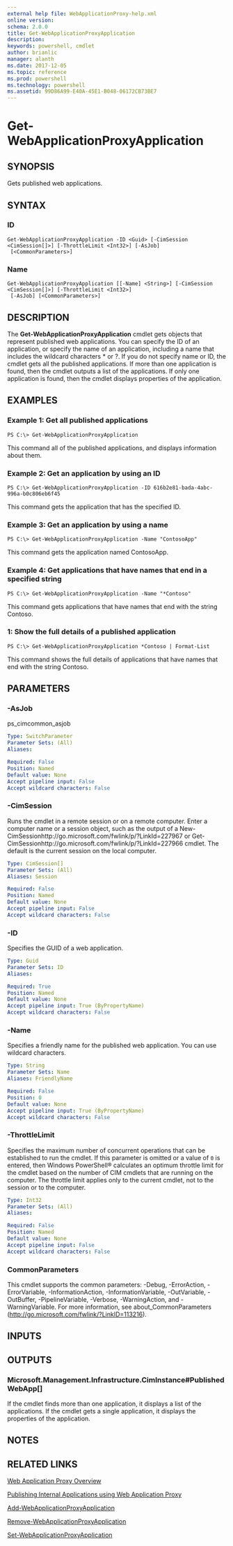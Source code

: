 ```yaml
---
external help file: WebApplicationProxy-help.xml
online version: 
schema: 2.0.0
title: Get-WebApplicationProxyApplication
description: 
keywords: powershell, cmdlet
author: brianlic
manager: alanth
ms.date: 2017-12-05
ms.topic: reference
ms.prod: powershell
ms.technology: powershell
ms.assetid: 99D86A99-E40A-45E1-B048-06172CB73BE7
---
```


# Get-WebApplicationProxyApplication

## SYNOPSIS
Gets published web applications.

## SYNTAX

### ID
```
Get-WebApplicationProxyApplication -ID <Guid> [-CimSession <CimSession[]>] [-ThrottleLimit <Int32>] [-AsJob]
 [<CommonParameters>]
```

### Name
```
Get-WebApplicationProxyApplication [[-Name] <String>] [-CimSession <CimSession[]>] [-ThrottleLimit <Int32>]
 [-AsJob] [<CommonParameters>]
```

## DESCRIPTION
The **Get-WebApplicationProxyApplication** cmdlet gets objects that represent published web applications.
You can specify the ID of an application, or specify the name of an application, including a name that includes the wildcard characters * or ?.
If you do not specify name or ID, the cmdlet gets all the published applications.
If more than one application is found, then the cmdlet outputs a list of the applications.
If only one application is found, then the cmdlet displays properties of the application.

## EXAMPLES

### Example 1: Get all published applications
```
PS C:\> Get-WebApplicationProxyApplication
```

This command all of the published applications, and displays information about them.

### Example 2: Get an application by using an ID
```
PS C:\> Get-WebApplicationProxyApplication -ID 616b2e81-bada-4abc-996a-b0c806eb6f45
```

This command gets the application that has the specified ID.

### Example 3: Get an application by using a name
```
PS C:\> Get-WebApplicationProxyApplication -Name "ContosoApp"
```

This command gets the application named ContosoApp.

### Example 4: Get applications that have names that end in a specified string
```
PS C:\> Get-WebApplicationProxyApplication -Name "*Contoso"
```

This command gets applications that have names that end with the string Contoso.

### 1: Show the full details of a published application
```
PS C:\> Get-WebApplicationProxyApplication *Contoso | Format-List
```

This command shows the full details of applications that have names that end with the string Contoso.

## PARAMETERS

### -AsJob
ps_cimcommon_asjob

```yaml
Type: SwitchParameter
Parameter Sets: (All)
Aliases: 

Required: False
Position: Named
Default value: None
Accept pipeline input: False
Accept wildcard characters: False
```

### -CimSession
Runs the cmdlet in a remote session or on a remote computer.
Enter a computer name or a session object, such as the output of a New-CimSessionhttp://go.microsoft.com/fwlink/p/?LinkId=227967 or Get-CimSessionhttp://go.microsoft.com/fwlink/p/?LinkId=227966 cmdlet.
The default is the current session on the local computer.

```yaml
Type: CimSession[]
Parameter Sets: (All)
Aliases: Session

Required: False
Position: Named
Default value: None
Accept pipeline input: False
Accept wildcard characters: False
```

### -ID
Specifies the GUID of a web application.

```yaml
Type: Guid
Parameter Sets: ID
Aliases: 

Required: True
Position: Named
Default value: None
Accept pipeline input: True (ByPropertyName)
Accept wildcard characters: False
```

### -Name
Specifies a friendly name for the published web application.
You can use wildcard characters.

```yaml
Type: String
Parameter Sets: Name
Aliases: FriendlyName

Required: False
Position: 0
Default value: None
Accept pipeline input: True (ByPropertyName)
Accept wildcard characters: False
```

### -ThrottleLimit
Specifies the maximum number of concurrent operations that can be established to run the cmdlet.
If this parameter is omitted or a value of `0` is entered, then Windows PowerShell® calculates an optimum throttle limit for the cmdlet based on the number of CIM cmdlets that are running on the computer.
The throttle limit applies only to the current cmdlet, not to the session or to the computer.

```yaml
Type: Int32
Parameter Sets: (All)
Aliases: 

Required: False
Position: Named
Default value: None
Accept pipeline input: False
Accept wildcard characters: False
```

### CommonParameters
This cmdlet supports the common parameters: -Debug, -ErrorAction, -ErrorVariable, -InformationAction, -InformationVariable, -OutVariable, -OutBuffer, -PipelineVariable, -Verbose, -WarningAction, and -WarningVariable. For more information, see about_CommonParameters (http://go.microsoft.com/fwlink/?LinkID=113216).

## INPUTS

## OUTPUTS

### Microsoft.Management.Infrastructure.CimInstance#PublishedWebApp[]
If the cmdlet finds more than one application, it displays a list of the applications.
If the cmdlet gets a single application, it displays the properties of the application.

## NOTES

## RELATED LINKS

[Web Application Proxy Overview](http://technet.microsoft.com/library/dn280944.aspx)

[Publishing Internal Applications using Web Application Proxy](http://technet.microsoft.com/library/dn383650.aspx)

[Add-WebApplicationProxyApplication](./Add-WebApplicationProxyApplication.md)

[Remove-WebApplicationProxyApplication](./Remove-WebApplicationProxyApplication.md)

[Set-WebApplicationProxyApplication](./Set-WebApplicationProxyApplication.md)

